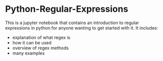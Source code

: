 # Python-Regular-Expressions

This is a jupyter notebook that contains an introduction to regular expressions in python for anyone wanting to get started with it. It includes:
- explanation of what regex is
- how it can be used
- overview of regex methods
- many examples
